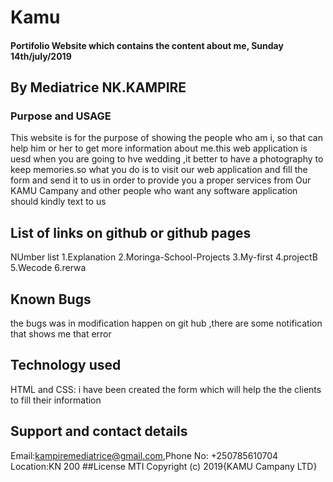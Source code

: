 # Kamu
#### Portifolio Website which contains the content about me, Sunday 14th/july/2019
## By Mediatrice NK.KAMPIRE
### Purpose and USAGE
This website is for the purpose of showing the people who am i, so that can help him or her to get more information about me.this web application is uesd when you are going to hve wedding ,it better to have a photography to keep memories.so what you do is to visit our web application and fill the form and send it to us in order to provide you a proper services from Our KAMU Campany and other people who want any software application should kindly text to us
## List of links on github or github pages
NUmber list
1.Explanation
2.Moringa-School-Projects
3.My-first
4.projectB
5.Wecode
6.rerwa
## Known Bugs
the bugs was in modification happen on git hub ,there are some notification that shows me that error
## Technology used
HTML and CSS: i have been created the form which will help the the clients to fill their information
## Support and contact details
Email:kampiremediatrice@gmail.com,Phone No: +250785610704 Location:KN 200
##License
MTI
Copyright (c) 2019{KAMU Campany LTD}
